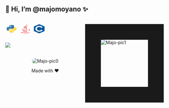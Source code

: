 


 ## 👋 Hi, I’m @majomoyano ✨


 


 

<!---
majomoyano/majomoyano is a  special ✨ repository because its `README.md` (this file) appears on your GitHub profile.
You can click the Preview link to take a look at your changes.
--->
<!--<div align="center">
  <a href="https://github.com/majomoyano">
  <img height="180em" src="https://github-readme-stats.vercel.app/api?username=majomoyano&show_icons=true&theme=dracula&include_all_commits=true&count_private=true"/>
  <img height="180em" src="https://github-readme-stats.vercel.app/api/top-langs/?username=majomoyano&layout=compact&langs_count=7&theme=dracula"/>

</div>
-->


   
 
<div style="display: inline_block"><br>
  
  <img align="center" alt="Majo-Python" height="30" width="40" src= "https://raw.githubusercontent.com/devicons/devicon/master/icons/python/python-original.svg">
  <img align="center" alt="Majo-java" height="30" width="40" src="https://raw.githubusercontent.com/devicons/devicon/master/icons/java/java-plain.svg">
  <img align="center" alt="Majo-C" height="30" width="40" src="https://raw.githubusercontent.com/devicons/devicon/master/icons/c/c-plain.svg">
  <!--<img align="left" alt="Majo-pic1" height="150" style="border-radius:50px;" src="https://raw.githubusercontent.com/dev-akshat/archive/main/images/gifs/others/giphy.webp"> 
-->
<img align="right" alt="Majo-pic1" src="https://i.picasion.com/pic92/b1ac6ce563c58935c28664d6831b17d2.gif" width="150" height="150" border="50" alt="https://picasion.com/" /></a><br />
 
 
</div>

##

 
<div> 
  <a href="https://www.linkedin.com/in/maria-jose-moyano-tamayo-32403a210" target="_blank"><img src="https://img.shields.io/badge/-LinkedIn-%230077B5?style=for-the-badge&logo=linkedin&logoColor=white" target="_blank"></a> 
  

 
</div>

##

 

 
<div align="center">
<img align='center' alt="Majo-pic0" height="150" style="border-radius:50px;" src='https://user-images.githubusercontent.com/5713670/87202985-820dcb80-c2b6-11ea-9f56-7ec461c497c3.gif' width='300"'>
</div>

<p align="center">
  Made with ❤️ 
</p>

